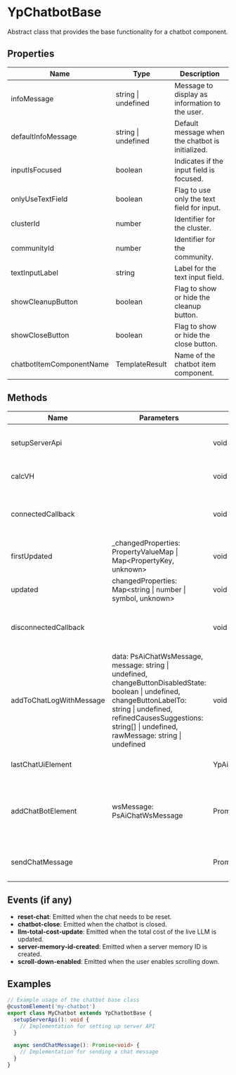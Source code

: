 # YpChatbotBase

Abstract class that provides the base functionality for a chatbot component.

## Properties

| Name                | Type                  | Description                                       |
|---------------------|-----------------------|---------------------------------------------------|
| infoMessage         | string \| undefined   | Message to display as information to the user.    |
| defaultInfoMessage  | string \| undefined   | Default message when the chatbot is initialized.  |
| inputIsFocused      | boolean               | Indicates if the input field is focused.          |
| onlyUseTextField    | boolean               | Flag to use only the text field for input.        |
| clusterId           | number                | Identifier for the cluster.                       |
| communityId         | number                | Identifier for the community.                     |
| textInputLabel      | string                | Label for the text input field.                   |
| showCleanupButton   | boolean               | Flag to show or hide the cleanup button.          |
| showCloseButton     | boolean               | Flag to show or hide the close button.            |
| chatbotItemComponentName | TemplateResult   | Name of the chatbot item component.               |

## Methods

| Name                   | Parameters                                  | Return Type | Description                                      |
|------------------------|---------------------------------------------|-------------|--------------------------------------------------|
| setupServerApi         |                                             | void        | Abstract method to set up the server API.        |
| calcVH                 |                                             | void        | Calculates the viewport height.                  |
| connectedCallback      |                                             | void        | Lifecycle method for when the component connects.|
| firstUpdated           | _changedProperties: PropertyValueMap<any> \| Map<PropertyKey, unknown> | void | Lifecycle method for the first update. |
| updated                | changedProperties: Map<string \| number \| symbol, unknown> | void | Lifecycle method for updates. |
| disconnectedCallback   |                                             | void        | Lifecycle method for when the component disconnects. |
| addToChatLogWithMessage| data: PsAiChatWsMessage, message: string \| undefined, changeButtonDisabledState: boolean \| undefined, changeButtonLabelTo: string \| undefined, refinedCausesSuggestions: string[] \| undefined, rawMessage: string \| undefined | void | Adds a message to the chat log. |
| lastChatUiElement      |                                             | YpAiChatbotItemBase | Gets the last chat UI element. |
| addChatBotElement      | wsMessage: PsAiChatWsMessage               | Promise<void> | Adds a chatbot element based on the message type. |
| sendChatMessage        |                                             | Promise<void> | Abstract method to send a chat message.          |

## Events (if any)

- **reset-chat**: Emitted when the chat needs to be reset.
- **chatbot-close**: Emitted when the chatbot is closed.
- **llm-total-cost-update**: Emitted when the total cost of the live LLM is updated.
- **server-memory-id-created**: Emitted when a server memory ID is created.
- **scroll-down-enabled**: Emitted when the user enables scrolling down.

## Examples

```typescript
// Example usage of the chatbot base class
@customElement('my-chatbot')
export class MyChatbot extends YpChatbotBase {
  setupServerApi(): void {
    // Implementation for setting up server API
  }

  async sendChatMessage(): Promise<void> {
    // Implementation for sending a chat message
  }
}
```